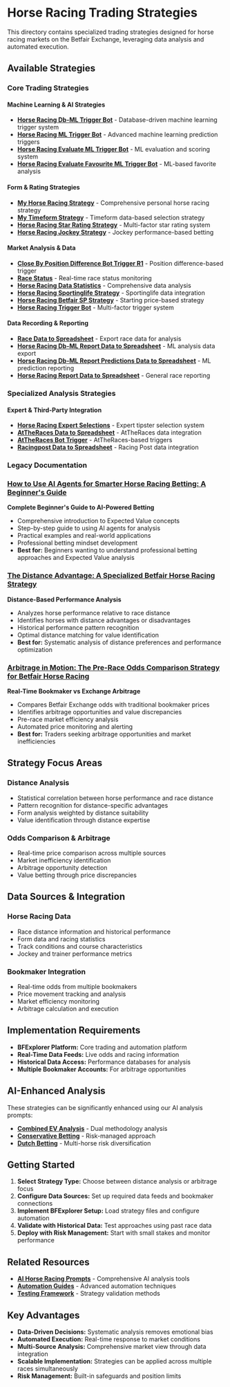 # Horse Racing Trading Strategies

This directory contains specialized trading strategies designed for horse racing markets on the Betfair Exchange, leveraging data analysis and automated execution.

## Available Strategies

### Core Trading Strategies

#### Machine Learning & AI Strategies
- **[Horse Racing Db-ML Trigger Bot](Horse-Racing-Db-ML-Trigger-Bot.md)** - Database-driven machine learning trigger system
- **[Horse Racing ML Trigger Bot](Horse-Racing-ML-Trigger-Bot.md)** - Advanced machine learning prediction triggers
- **[Horse Racing Evaluate ML Trigger Bot](Horse-Racing-Evaluate-ML-Trigger-Bot.md)** - ML evaluation and scoring system
- **[Horse Racing Evaluate Favourite ML Trigger Bot](Horse-Racing-Evaluate-Favourite-ML-Trigger-Bot.md)** - ML-based favorite analysis

#### Form & Rating Strategies
- **[My Horse Racing Strategy](My-Horse-Racing-Strategy.md)** - Comprehensive personal horse racing strategy
- **[My Timeform Strategy](My-Timeform-Strategy.md)** - Timeform data-based selection strategy
- **[Horse Racing Star Rating Strategy](Horse-Racing-Star-Rating-Strategy.md)** - Multi-factor star rating system
- **[Horse Racing Jockey Strategy](Horse-Racing-Jockey-Strategy.md)** - Jockey performance-based betting

#### Market Analysis & Data
- **[Close By Position Difference Bot Trigger R1](CloseByPositionDifferenceBotTrigger_R1.md)** - Position difference-based trigger
- **[Race Status](Race-Status.md)** - Real-time race status monitoring
- **[Horse Racing Data Statistics](Horse-Racing-Data-Statistics.md)** - Comprehensive data analysis
- **[Horse Racing Sportinglife Strategy](Horse-Racing-Sportinglife-Strategy.md)** - Sportinglife data integration
- **[Horse Racing Betfair SP Strategy](Horse-Racing-Betfair-SP-Strategy.md)** - Starting price-based strategy
- **[Horse Racing Trigger Bot](Horse-Racing-Trigger-Bot.md)** - Multi-factor trigger system

#### Data Recording & Reporting
- **[Race Data to Spreadsheet](Race-Data-to-Spreadsheet.md)** - Export race data for analysis
- **[Horse Racing Db-ML Report Data to Spreadsheet](Horse-Racing-Db-ML-Report-Data-to-Spreadsheet.md)** - ML analysis data export
- **[Horse Racing Db-ML Report Predictions Data to Spreadsheet](Horse-Racing-Db-ML-Report-Predictions-Data-to-Spreadsheet.md)** - ML prediction reporting
- **[Horse Racing Report Data to Spreadsheet](Horse-Racing-Report-Data-to-Spreadsheet.md)** - General race reporting

### Specialized Analysis Strategies

#### Expert & Third-Party Integration
- **[Horse Racing Expert Selections](Horse-Racing-Expert-Selections.md)** - Expert tipster selection system
- **[AtTheRaces Data to Spreadsheet](AtTheRaces-Data-to-Spreadsheet.md)** - AtTheRaces data integration
- **[AtTheRaces Bot Trigger](AtTheRaces-Bot-Trigger.md)** - AtTheRaces-based triggers
- **[Racingpost Data to Spreadsheet](Racingpost-Data-to-Spreadsheet.md)** - Racing Post data integration

### Legacy Documentation

### [How to Use AI Agents for Smarter Horse Racing Betting: A Beginner's Guide](HowToUseAIAgentForHorseRacingBetting.md)
**Complete Beginner's Guide to AI-Powered Betting**
- Comprehensive introduction to Expected Value concepts
- Step-by-step guide to using AI agents for analysis
- Practical examples and real-world applications
- Professional betting mindset development
- **Best for:** Beginners wanting to understand professional betting approaches and Expected Value analysis

### [The Distance Advantage: A Specialized Betfair Horse Racing Strategy](RaceDistance.md)
**Distance-Based Performance Analysis**
- Analyzes horse performance relative to race distance
- Identifies horses with distance advantages or disadvantages
- Historical performance pattern recognition
- Optimal distance matching for value identification
- **Best for:** Systematic analysis of distance preferences and performance optimization

### [Arbitrage in Motion: The Pre-Race Odds Comparison Strategy for Betfair Horse Racing](BookmakersOdds.md)
**Real-Time Bookmaker vs Exchange Arbitrage**
- Compares Betfair Exchange odds with traditional bookmaker prices
- Identifies arbitrage opportunities and value discrepancies
- Pre-race market efficiency analysis
- Automated price monitoring and alerting
- **Best for:** Traders seeking arbitrage opportunities and market inefficiencies

## Strategy Focus Areas

### Distance Analysis
- Statistical correlation between horse performance and race distance
- Pattern recognition for distance-specific advantages
- Form analysis weighted by distance suitability
- Value identification through distance expertise

### Odds Comparison & Arbitrage
- Real-time price comparison across multiple sources
- Market inefficiency identification
- Arbitrage opportunity detection
- Value betting through price discrepancies

## Data Sources & Integration

### Horse Racing Data
- Race distance information and historical performance
- Form data and racing statistics
- Track conditions and course characteristics
- Jockey and trainer performance metrics

### Bookmaker Integration
- Real-time odds from multiple bookmakers
- Price movement tracking and analysis
- Market efficiency monitoring
- Arbitrage calculation and execution

## Implementation Requirements

- **BFExplorer Platform:** Core trading and automation platform
- **Real-Time Data Feeds:** Live odds and racing information
- **Historical Data Access:** Performance databases for analysis
- **Multiple Bookmaker Accounts:** For arbitrage opportunities

## AI-Enhanced Analysis

These strategies can be significantly enhanced using our AI analysis prompts:

- **[Combined EV Analysis](../../Prompts/HorseRacingCombinedEVAnalysis.md)** - Dual methodology analysis
- **[Conservative Betting](../../Prompts/HorseRacingEVAnalysisWithConservativeBetting.md)** - Risk-managed approach
- **[Dutch Betting](../../Prompts/HorseRacingEVAnalysisWithDutchBetting.md)** - Multi-horse risk diversification

## Getting Started

1. **Select Strategy Type:** Choose between distance analysis or arbitrage focus
2. **Configure Data Sources:** Set up required data feeds and bookmaker connections
3. **Implement BFExplorer Setup:** Load strategy files and configure automation
4. **Validate with Historical Data:** Test approaches using past race data
5. **Deploy with Risk Management:** Start with small stakes and monitor performance

## Related Resources

- **[AI Horse Racing Prompts](../../Prompts/README.md)** - Comprehensive AI analysis tools
- **[Automation Guides](../../Automation/README.md)** - Advanced automation techniques
- **[Testing Framework](../../TestingStrategy.md)** - Strategy validation methods

## Key Advantages

- **Data-Driven Decisions:** Systematic analysis removes emotional bias
- **Automated Execution:** Real-time response to market conditions
- **Multi-Source Analysis:** Comprehensive market view through data integration
- **Scalable Implementation:** Strategies can be applied across multiple races simultaneously
- **Risk Management:** Built-in safeguards and position limits